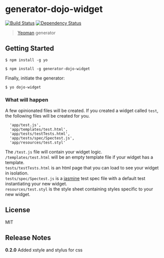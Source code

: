# generator-dojo-widget 
[![Build Status](https://travis-ci.org/steveoh/generator-dojo-widget.png?branch=master)](https://travis-ci.org/steveoh/generator-dojo-widget)
[![Dependency Status](https://gemnasium.com/steveoh/generator-dojo-widget.png)](https://gemnasium.com/steveoh/generator-dojo-widget)
> [Yeoman](http://yeoman.io) generator


## Getting Started

```
$ npm install -g yo
```

```
$ npm install -g generator-dojo-widget
```

Finally, initiate the generator:

```
$ yo dojo-widget
```

### What will happen

A few opinionated files will be created. If you created a widget called `test`, the following files will be created for you.

      'app/test.js',
      'app/templates/test.html',
      'app/tests/testTests.html',
      'app/tests/spec/Spectest.js',
      'app/resources/test.styl'

The `/test.js` file will contain your widget logic.  
`/templates/test.html` will be an empty template file if your widget has a template.  
`tests/testTests.html` is an html page that you can load to see your widget in isolation.  
`tests/spec/Spectest.js` is a [jasmine](http://jasmine.github.io/) test spec file with a default test instantiating your new widget.  
`resources/test.styl` is the style sheet containing styles specific to your new widget.  

## License

MIT

## Release Notes

**0.2.0** Added xstyle and stylus for css  

